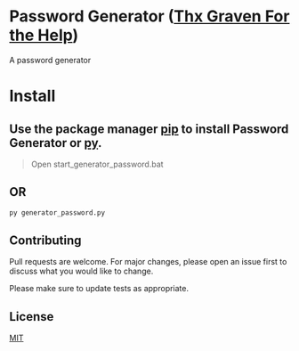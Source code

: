 # Password Generator (<a href="https://discord.gg/btPMHAv5ug">Thx Graven For the Help</a>)
A password generator

# Install 

## Use the package manager [pip](https://pip.pypa.io/en/stable/) to install Password Generator or [py](https://www.python.org/downloads/).

> Open start_generator_password.bat
## OR

```bash 
py generator_password.py
```
## Contributing
Pull requests are welcome. For major changes, please open an issue first to discuss what you would like to change.

Please make sure to update tests as appropriate.

## License
[MIT](https://choosealicense.com/licenses/mit/)
